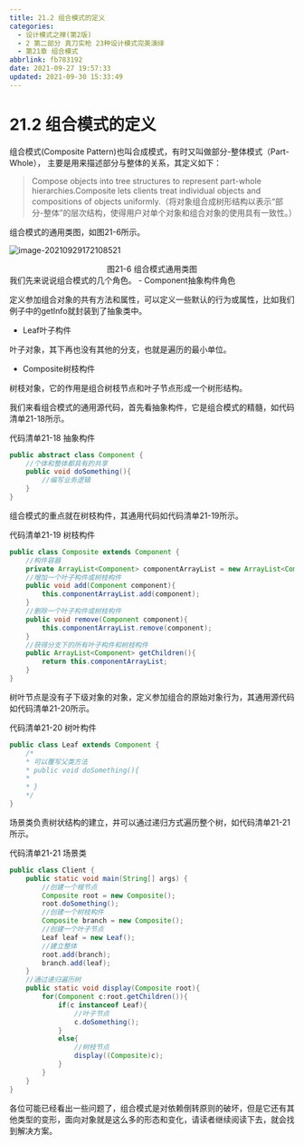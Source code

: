 ```yaml
---
title: 21.2 组合模式的定义
categories: 
  - 设计模式之禅(第2版)
  - 2 第二部分 真刀实枪 23种设计模式完美演绎
  - 第21章 组合模式
abbrlink: fb783192
date: 2021-09-27 19:57:33
updated: 2021-09-30 15:33:49
---
```

# 21.2 组合模式的定义
组合模式(Composite Pattern)也叫合成模式，有时又叫做部分-整体模式（Part-Whole）， 主要是用来描述部分与整体的关系，其定义如下：

> Compose objects into tree structures to represent part-whole hierarchies.Composite lets clients treat individual objects and compositions of objects uniformly.（将对象组合成树形结构以表示“部分-整体”的层次结构，使得用户对单个对象和组合对象的使用具有一致性。）

组合模式的通用类图，如图21-6所示。

![image-20210929172108521](https://gitee.com/XiaoLan223/images/raw/master/Blog/Sum/20210929172108.png)

<center>图21-6 组合模式通用类图</center>
我们先来说说组合模式的几个角色。
- Component抽象构件角色

定义参加组合对象的共有方法和属性，可以定义一些默认的行为或属性，比如我们例子中的getInfo就封装到了抽象类中。

- Leaf叶子构件

叶子对象，其下再也没有其他的分支，也就是遍历的最小单位。

- Composite树枝构件

树枝对象，它的作用是组合树枝节点和叶子节点形成一个树形结构。

我们来看组合模式的通用源代码，首先看抽象构件，它是组合模式的精髓，如代码清单21-18所示。

代码清单21-18 抽象构件
```java
public abstract class Component {
    //个体和整体都具有的共享
    public void doSomething(){
        //编写业务逻辑
    }
}
```
组合模式的重点就在树枝构件，其通用代码如代码清单21-19所示。

代码清单21-19 树枝构件
```java
public class Composite extends Component {
    //构件容器
    private ArrayList<Component> componentArrayList = new ArrayList<Component>();
    //增加一个叶子构件或树枝构件
    public void add(Component component){
        this.componentArrayList.add(component);
    }
    //删除一个叶子构件或树枝构件
    public void remove(Component component){
        this.componentArrayList.remove(component);
    }
    //获得分支下的所有叶子构件和树枝构件
    public ArrayList<Component> getChildren(){
        return this.componentArrayList;
    }
}
```
树叶节点是没有子下级对象的对象，定义参加组合的原始对象行为，其通用源代码如代码清单21-20所示。

代码清单21-20 树叶构件
```java
public class Leaf extends Component {
    /*
    * 可以覆写父类方法 
    * public void doSomething(){
    *
    * }
    */
}
```
场景类负责树状结构的建立，并可以通过递归方式遍历整个树，如代码清单21-21所示。

代码清单21-21 场景类
```java
public class Client {
    public static void main(String[] args) {
        //创建一个根节点
        Composite root = new Composite();
        root.doSomething();
        //创建一个树枝构件
        Composite branch = new Composite();
        //创建一个叶子节点
        Leaf leaf = new Leaf();
        //建立整体
        root.add(branch);
        branch.add(leaf);
    }
    //通过递归遍历树
    public static void display(Composite root){
        for(Component c:root.getChildren()){
            if(c instanceof Leaf){
                //叶子节点
                c.doSomething();
            }
            else{
                //树枝节点
                display((Composite)c);
            }
        }
    }
}
```
各位可能已经看出一些问题了，组合模式是对依赖倒转原则的破坏，但是它还有其他类型的变形，面向对象就是这么多的形态和变化，请读者继续阅读下去，就会找到解决方案。


